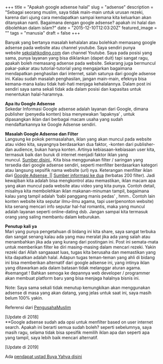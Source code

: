+++
title = "Apakah google adsense halal"
slug = "adsense"
description = "Sebagai seorang muslim, saya tidak main-main untuk urusan rezeki, karena dari ujung cara mendapatkan sampai kemana kita keluarkan akan ditanyakan nanti. Bagaimana dengan google adsense? apakah ini halal dan dibolehkan dalam islam?"
date = "2015-12-10T12:03:20Z"
featured_image = ""
tags = "manusia"
draft = false
+++ 

Banyak yang bertanya masalah kehalalan atau bolehkah memasang google adsense pada website atau channel youtube. Saya sendiri punya website [sekolahkoding.com](https://sekolahkoding.com/) dan channel Youtube. Saya pada posisi yang sama, punya layanan yang bisa diiklankan (dapet duit) tapi sangat ragu, apakah boleh memasang adsense pada website. Sekarang juga bermuncul pakar-pakar atau tutorial-tutorial yang mengajarkan bagaimana mendapatkan penghasilan dari internet, salah satunya dari google adsense ini. Kalau sudah masalah penghasilan, jangan main-main, efeknya bisa kemana-mana kalau tidak hati-hati menjaga kehalalannya. Dalam post ini sendiri saya sama sekali tidak ada dalam posisi dan kapasitas untuk menentukan halal-haramnya.

**Apa itu Google Adsense**   
Sekedar Informasi Google adsense adalah layanan dari Google, dimana publisher (penyedia konten) bisa menyewakan ‘lapaknya’ , untuk dipasangkan iklan dari berbagai macam usaha yang sudah mendaftarkannya ke Google Adsense sendiri.

**Masalah Google Adsense dan Filter**   
Langsung ke pokok permasalahan, iklan yang akan muncul pada website atau video kita, sayangnya berdasarkan dua faktor, -konten dari publisher- dan audience, bukan hanya konten. Artinya kebiasaan-kebiasaan user kita, termasuk baik dan buruk di internet menjadi faktor iklan yang muncul. [Sumber disini.](https://support.google.com/adsense/answer/9713?hl=en). Kita bisa menggunakan filter / saringan yang tersedia dari google adsense sendiri, seperti menfilter berdasarkan kategori atau langsung sepsifik nama website (url) nya. Keterangan menfilter iklan dari [Google Adsense  ](https://support.google.com/dfp_sb/answer/112663?hl=en)|| [Sumber informasi ke dua](https://support.google.com/adsense/answer/180609) (terbatas 200 filter). Jadi kewajiban kita adalah bisa mengkontrol atau memastikan, iklan macam apa yang akan muncul pada website atau video yang kita punya. Contoh detail, misalnya kita membolehkan iklan makanan-minuman tampil, bagaimana kalau yang tampil adalah ‘babi panggang manis pedas’ , hmm.. Contoh lain konten website kita seputar ilmu-ilmu agama, tapi user(penonton website) kita senang mencari info seputar hal-hal romantis, maka yang muncul adalah layanan seperti online-dating dsb. Jangan sampai kita termasuk orang yang saling membantu dalam keburukan.

**Penutup kali ya**   
Mari yang punya pengetahuan di bidang ini kita share, saya sangat terbuka dan sangat senang kalau ada yang mau meralat jika ada yang salah atau menambahkan jika ada yang kurang dari postingan ini. Post ini semata-mata untuk memberikan filter ke diri masing-masing dalam mencari rezeki. Yakin rezeki dari Allah sangaaaat luas, tugas kita berusaha dan memastikan yang kita dapatkan adalah halal. Adapun tugas teman-teman yang ahli di bidang ini bisa memberikan alternatif dari google adsense ini, yang intinya iklan yang ditawarkan ada dalam batasan tidak melanggar aturan agama. #semangat ! Bahkan semoga ke depannya web developer / programmer akan membuat platform baru yang bisa menjaga halalnya bisnis ini.

Note: Saya sama sekali tidak menutup kemungkikan akan menggunakan adsense di masa yang akan datang, yang jelas untuk saat ini, saya masih belum 100% yakin.

Referensi dari [PengusahaMuslim](http://pengusahamuslim.com/google-adsense-ditinjau-dari-hukum-islam/)

\[Update di 2018\]  
\**Google adsense sudah ada opsi untuk menfilter based on user internet search. Apakah ini berarti semua sudah boleh? seperti sebelumnya, saya masih ragu, selama tidak bisa spesifik memilih iklan apa dan seperti apa yang tampil, saya lebih baik mencari alternatif.

\[Update di 2019\]

Ada [pendapat ustad Buya Yahya disini](https://www.youtube.com/watch?v=R-DKtfUQcpw)